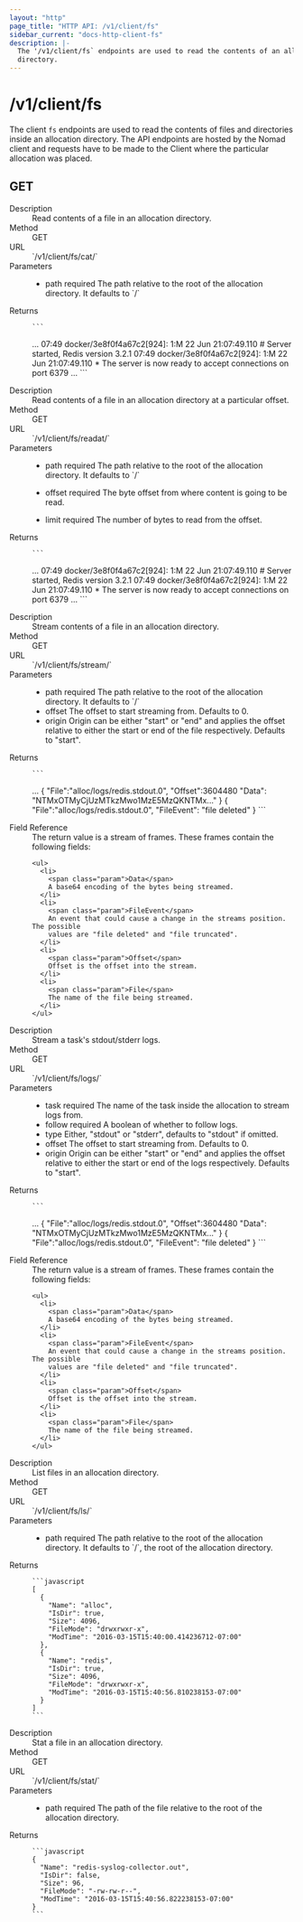 ```yaml
---
layout: "http"
page_title: "HTTP API: /v1/client/fs"
sidebar_current: "docs-http-client-fs"
description: |-
  The '/v1/client/fs` endpoints are used to read the contents of an allocation
  directory.
---
```


# /v1/client/fs

The client `fs` endpoints are used to read the contents of files and
directories inside an allocation directory. The API endpoints are hosted by the
Nomad client and requests have to be made to the Client where the particular
allocation was placed.

## GET

<dl>
  <dt>Description</dt>
  <dd>
     Read contents of a file in an allocation directory.
  </dd>

  <dt>Method</dt>
  <dd>GET</dd>

  <dt>URL</dt>
  <dd>`/v1/client/fs/cat/<Allocation-ID>`</dd>

  <dt>Parameters</dt>
  <dd>
    <ul>
      <li>
        <span class="param">path</span>
        <span class="param-flags">required</span>
         The path relative to the root of the allocation directory. It 
         defaults to `/`
      </li>
    </ul>
  </dd>

  <dt>Returns</dt>
  <dd>

    ```
...
07:49 docker/3e8f0f4a67c2[924]: 1:M 22 Jun 21:07:49.110 # Server started, Redis version 3.2.1
07:49 docker/3e8f0f4a67c2[924]: 1:M 22 Jun 21:07:49.110 * The server is now ready to accept connections on port 6379
...
    ```

  </dd>

</dl>

<dl>
  <dt>Description</dt>
  <dd>
     Read contents of a file in an allocation directory at a particular offset.
  </dd>

  <dt>Method</dt>
  <dd>GET</dd>

  <dt>URL</dt>
  <dd>`/v1/client/fs/readat/<Allocation-ID>`</dd>

  <dt>Parameters</dt>
  <dd>
    <ul>
      <li>
        <span class="param">path</span>
        <span class="param-flags">required</span>
         The path relative to the root of the allocation directory. It 
         defaults to `/`
      </li>
    </ul>
    <ul>
      <li>
        <span class="param">offset</span>
        <span class="param-flags">required</span>
        The byte offset from where content is going to be read.
      </li>
    </ul>
    <ul>
      <li>
        <span class="param">limit</span>
        <span class="param-flags">required</span>
        The number of bytes to read from the offset.
      </li>
    </ul>

  </dd>

  <dt>Returns</dt>
  <dd>

    ```
...
07:49 docker/3e8f0f4a67c2[924]: 1:M 22 Jun 21:07:49.110 # Server started, Redis version 3.2.1
07:49 docker/3e8f0f4a67c2[924]: 1:M 22 Jun 21:07:49.110 * The server is now ready to accept connections on port 6379
...
    ```

  </dd>

</dl>


<dl>
  <dt>Description</dt>
  <dd>
     Stream contents of a file in an allocation directory.
  </dd>

  <dt>Method</dt>
  <dd>GET</dd>

  <dt>URL</dt>
  <dd>`/v1/client/fs/stream/<Allocation-ID>`</dd>

  <dt>Parameters</dt>
  <dd>
    <ul>
      <li>
        <span class="param">path</span>
        <span class="param-flags">required</span>
         The path relative to the root of the allocation directory. It 
         defaults to `/`
      </li>
      <li>
        <span class="param">offset</span>
         The offset to start streaming from. Defaults to 0.
      </li>
      <li>
        <span class="param">origin</span>
        Origin can be either "start" or "end" and applies the offset relative to
        either the start or end of the file respectively. Defaults to "start".
      </li>
    </ul>
  </dd>

  <dt>Returns</dt>
  <dd>

    ```
...
    {
        "File":"alloc/logs/redis.stdout.0",
        "Offset":3604480
        "Data": "NTMxOTMyCjUzMTkzMwo1MzE5MzQKNTMx..."
    }
    {
        "File":"alloc/logs/redis.stdout.0",
        "FileEvent": "file deleted"
    }
    ```

  </dd>


  <dt>Field Reference</dt>
  <dd>
    The return value is a stream of frames. These frames contain the following
    fields:

    <ul>
      <li>
        <span class="param">Data</span>
        A base64 encoding of the bytes being streamed.
      </li>
      <li>
        <span class="param">FileEvent</span>
        An event that could cause a change in the streams position. The possible
        values are "file deleted" and "file truncated".
      </li>
      <li>
        <span class="param">Offset</span>
        Offset is the offset into the stream.
      </li>
      <li>
        <span class="param">File</span>
        The name of the file being streamed.
      </li>
    </ul>
  </dd>
</dl>

<a id="logs"></a>

<dl>
  <dt>Description</dt>
  <dd>
     Stream a task's stdout/stderr logs.
  </dd>

  <dt>Method</dt>
  <dd>GET</dd>

  <dt>URL</dt>
  <dd>`/v1/client/fs/logs/<Allocation-ID>`</dd>

  <dt>Parameters</dt>
  <dd>
    <ul>
      <li>
        <span class="param">task</span>
        <span class="param-flags">required</span>
        The name of the task inside the allocation to stream logs from.
      </li>
      <li>
        <span class="param">follow</span>
        <span class="param-flags">required</span>
         A boolean of whether to follow logs.
      </li>
      <li>
        <span class="param">type</span>
         Either, "stdout" or "stderr", defaults to "stdout" if omitted.
      </li>
      <li>
        <span class="param">offset</span>
         The offset to start streaming from. Defaults to 0.
      </li>
      <li>
        <span class="param">origin</span>
        Origin can be either "start" or "end" and applies the offset relative to
        either the start or end of the logs respectively. Defaults to "start".
      </li>
    </ul>
  </dd>

  <dt>Returns</dt>
  <dd>

    ```
...
    {
        "File":"alloc/logs/redis.stdout.0",
        "Offset":3604480
        "Data": "NTMxOTMyCjUzMTkzMwo1MzE5MzQKNTMx..."
    }
    {
        "File":"alloc/logs/redis.stdout.0",
        "FileEvent": "file deleted"
    }
    ```

  </dd>


  <dt>Field Reference</dt>
  <dd>
    The return value is a stream of frames. These frames contain the following
    fields:

    <ul>
      <li>
        <span class="param">Data</span>
        A base64 encoding of the bytes being streamed.
      </li>
      <li>
        <span class="param">FileEvent</span>
        An event that could cause a change in the streams position. The possible
        values are "file deleted" and "file truncated".
      </li>
      <li>
        <span class="param">Offset</span>
        Offset is the offset into the stream.
      </li>
      <li>
        <span class="param">File</span>
        The name of the file being streamed.
      </li>
    </ul>
  </dd>
</dl>

<dl>
  <dt>Description</dt>
  <dd>
     List files in an allocation directory.
  </dd>

  <dt>Method</dt>
  <dd>GET</dd>

  <dt>URL</dt>
  <dd>`/v1/client/fs/ls/<Allocation-ID>`</dd>

  <dt>Parameters</dt>
  <dd>
    <ul>
      <li>
        <span class="param">path</span>
        <span class="param-flags">required</span>
        The path relative to the root of the allocation directory. It 
        defaults to `/`, the root of the allocation directory.
      </li>
    </ul>
  </dd>

  <dt>Returns</dt>
  <dd>

    ```javascript
    [
      {
        "Name": "alloc",
        "IsDir": true,
        "Size": 4096,
        "FileMode": "drwxrwxr-x",
        "ModTime": "2016-03-15T15:40:00.414236712-07:00"
      },
      {
        "Name": "redis",
        "IsDir": true,
        "Size": 4096,
        "FileMode": "drwxrwxr-x",
        "ModTime": "2016-03-15T15:40:56.810238153-07:00"
      }
    ]
    ```

  </dd>
</dl>

<dl>
  <dt>Description</dt>
  <dd>
     Stat a file in an allocation directory.
  </dd>

  <dt>Method</dt>
  <dd>GET</dd>

  <dt>URL</dt>
  <dd>`/v1/client/fs/stat/<Allocation-ID>`</dd>

  <dt>Parameters</dt>
  <dd>
    <ul>
      <li>
        <span class="param">path</span>
        <span class="param-flags">required</span>
        The path of the file relative to the root of the allocation directory.
      </li>
    </ul>
  </dd>

  <dt>Returns</dt>
  <dd>

    ```javascript
    {
      "Name": "redis-syslog-collector.out",
      "IsDir": false,
      "Size": 96,
      "FileMode": "-rw-rw-r--",
      "ModTime": "2016-03-15T15:40:56.822238153-07:00"
    }
    ```

  </dd>
</dl>
